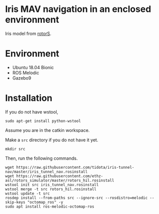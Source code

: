 # Iris MAV navigation in an enclosed environment

Iris model from [rotorS](https://github.com/ethz-asl/rotors_simulator).

# Environment

- Ubuntu 18.04 Bionic
- ROS Melodic
- Gazebo9

# Installation

If you do not have wstool,
```
sudo apt-get install python-wstool
```

Assume you are in the catkin workspace.

Make a `src` directory if you do not have it yet.
```
mkdir src
```

Then, run the following commands.
```
wget https://raw.githubusercontent.com/tidota/iris-tunnel-nav/master/iris_tunnel_nav.rosinstall
wget https://raw.githubusercontent.com/ethz-asl/rotors_simulator/master/rotors_hil.rosinstall
wstool init src iris_tunnel_nav.rosinstall
wstool merge -t src rotors_hil.rosinstall
wstool update -t src
rosdep install --from-paths src --ignore-src --rosdistro=melodic --skip-keys "octomap_ros" -y
sudo apt install ros-melodic-octomap-ros
```